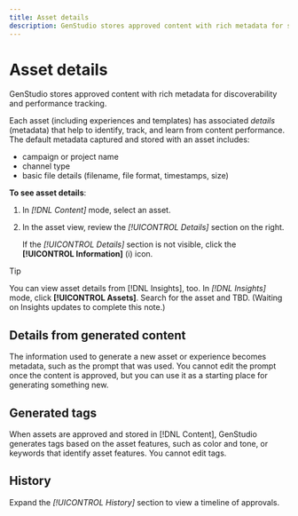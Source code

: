 ```yaml
---
title: Asset details
description: GenStudio stores approved content with rich metadata for searchability and performance tracking.
---
```


# Asset details

GenStudio stores approved content with rich metadata for discoverability and performance tracking.

Each asset (including experiences and templates) has associated _details_ (metadata) that help to identify, track, and learn from content performance. The default metadata captured and stored with an asset includes:

- campaign or project name
- channel type
- basic file details (filename, file format, timestamps, size)

**To see asset details**:

1. In _[!DNL Content]_ mode, select an asset.

1. In the asset view, review the _[!UICONTROL Details]_ section on the right.

   If the _[!UICONTROL Details]_ section is not visible, click the **[!UICONTROL Information]** (i) icon.

>[!TIP]
>
>You can view asset details from [!DNL Insights], too. In _[!DNL Insights]_ mode, click **[!UICONTROL Assets]**. Search for the asset and TBD. (Waiting on Insights updates to complete this note.)

## Details from generated content

The information used to generate a new asset or experience becomes metadata, such as the prompt that was used. You cannot edit the prompt once the content is approved, but you can use it as a starting place for generating something new.

## Generated tags

When assets are approved and stored in [!DNL Content], GenStudio generates tags based on the asset features, such as color and tone, or keywords that identify asset features. You cannot edit tags.

<!--
## GenStudio metadata

This table is still TBD. What do customers need to know about these fields?

{{$include /help/_includes/gs-metadata-fields.md}}

-->

## History

Expand the _[!UICONTROL History]_ section to view a timeline of approvals.

<!-- list other actions -->

